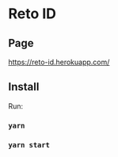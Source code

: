 # Reto ID

## Page

https://reto-id.herokuapp.com/


## Install

Run:

### `yarn`

### `yarn start`
